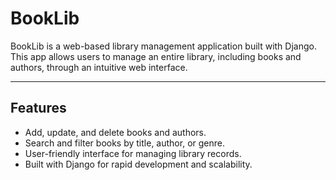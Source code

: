 
# BookLib

BookLib is a web-based library management application built with Django. This app allows users to manage an entire library, including books and authors, through an intuitive web interface.

---

## Features

- Add, update, and delete books and authors.
- Search and filter books by title, author, or genre.
- User-friendly interface for managing library records.
- Built with Django for rapid development and scalability.
